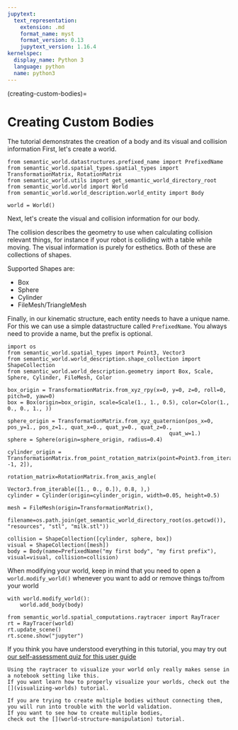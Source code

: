 ```yaml
---
jupytext:
  text_representation:
    extension: .md
    format_name: myst
    format_version: 0.13
    jupytext_version: 1.16.4
kernelspec:
  display_name: Python 3
  language: python
  name: python3
---
```

(creating-custom-bodies)=
# Creating Custom Bodies

The tutorial demonstrates the creation of a body and its visual and collision information
First, let's create a world.

```{code-cell} ipython3
from semantic_world.datastructures.prefixed_name import PrefixedName
from semantic_world.spatial_types.spatial_types import TransformationMatrix, RotationMatrix
from semantic_world.utils import get_semantic_world_directory_root
from semantic_world.world import World
from semantic_world.world_description.world_entity import Body

world = World()
```

Next, let's create the visual and collision information for our body.

The collision describes the geometry to use when calculating collision relevant things, for instance if your robot is colliding with a table while moving.
The visual information is purely for esthetics.
Both of these are collections of shapes.

Supported Shapes are:
- Box
- Sphere
- Cylinder
- FileMesh/TriangleMesh

Finally, in our kinematic structure, each entity needs to have a unique name. For this we can use a simple datastructure called `PrefixedName`. You always need to provide a name, but the prefix is optional.

```{code-cell} ipython3
import os
from semantic_world.spatial_types import Point3, Vector3
from semantic_world.world_description.shape_collection import ShapeCollection
from semantic_world.world_description.geometry import Box, Scale, Sphere, Cylinder, FileMesh, Color

box_origin = TransformationMatrix.from_xyz_rpy(x=0, y=0, z=0, roll=0, pitch=0, yaw=0)
box = Box(origin=box_origin, scale=Scale(1., 1., 0.5), color=Color(1., 0., 0., 1., ))

sphere_origin = TransformationMatrix.from_xyz_quaternion(pos_x=0, pos_y=1., pos_z=1., quat_x=0., quat_y=0., quat_z=0.,
                                                   quat_w=1.)
sphere = Sphere(origin=sphere_origin, radius=0.4)

cylinder_origin = TransformationMatrix.from_point_rotation_matrix(point=Point3.from_iterable([1, -1, 2]),
                                                                  rotation_matrix=RotationMatrix.from_axis_angle(
                                                                      Vector3.from_iterable([1., 0., 0.]), 0.8, ),)
cylinder = Cylinder(origin=cylinder_origin, width=0.05, height=0.5)

mesh = FileMesh(origin=TransformationMatrix(),
            filename=os.path.join(get_semantic_world_directory_root(os.getcwd()), "resources", "stl", "milk.stl"))

collision = ShapeCollection([cylinder, sphere, box])
visual = ShapeCollection([mesh])
body = Body(name=PrefixedName("my first body", "my first prefix"), visual=visual, collision=collision)
```

When modifying your world, keep in mind that you need to open a `world.modify_world()` whenever you want to add or remove things to/from your world

```{code-cell} ipython3
with world.modify_world():
    world.add_body(body)

from semantic_world.spatial_computations.raytracer import RayTracer
rt = RayTracer(world)
rt.update_scene()
rt.scene.show("jupyter")
```

If you think you have understood everything in this tutorial, you may try out 
[our self-assessment quiz for this user guide](creating-custom-bodies-quiz)

```{warning}
Using the raytracer to visualize your world only really makes sense in a notebook setting like this.
If you want learn how to properly visualize your worlds, check out the [](visualizing-worlds) tutorial.
```

```{warning}
If you are trying to create multiple bodies without connecting them,
you will run into trouble with the world validation.
If you want to see how to create multiple bodies, 
check out the [](world-structure-manipulation) tutorial.
```